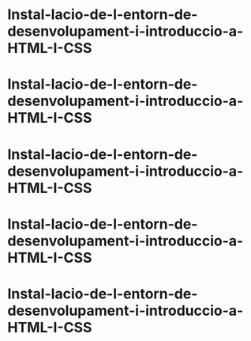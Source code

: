 # Instal-lacio-de-l-entorn-de-desenvolupament-i-introduccio-a-HTML-I-CSS
# Instal-lacio-de-l-entorn-de-desenvolupament-i-introduccio-a-HTML-I-CSS
# Instal-lacio-de-l-entorn-de-desenvolupament-i-introduccio-a-HTML-I-CSS
# Instal-lacio-de-l-entorn-de-desenvolupament-i-introduccio-a-HTML-I-CSS
# Instal-lacio-de-l-entorn-de-desenvolupament-i-introduccio-a-HTML-I-CSS
